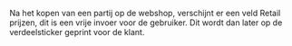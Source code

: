 Na het kopen van een partij op de webshop, verschijnt er een veld Retail prijzen, dit is een vrije invoer voor de gebruiker. Dit wordt dan later op de verdeelsticker geprint voor de klant.